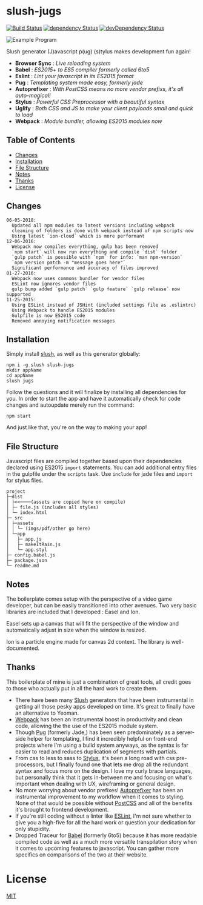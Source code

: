 # slush-jugs

[![Build Status](https://travis-ci.org/NathanielInman/slush-jugs.svg?branch=master)](https://travis-ci.org/NathanielInman/slush-jugs) [![dependency Status](https://david-dm.org/NathanielInman/slush-jugs/status.svg?style=flat)](https://david-dm.org/NathanielInman/slush-jugs) [![devDependency Status](https://david-dm.org/NathanielInman/slush-jugs/dev-status.svg?style=flat)](https://david-dm.org/NathanielInman/slush-jugs#info=devDependencies)

![Example Program](https://i.imgur.com/E0r4Otw.gif)

Slush generator (J)avascript p(ug) (s)tylus makes development fun again!

- **Browser Sync** : *Live reloading system*
- **Babel** : *ES2015+ to ES5 compiler formerly called 6to5*
- **Eslint** : *Lint your javascript in its ES2015 format*
- **Pug** : *Templating system made easy, formerly jade*
- **Autoprefixer** : *With PostCSS means no more vendor prefixs, it's all auto-magical!*
- **Stylus** : *Powerful CSS Preprocessor with a beautiful syntax*
- **Uglify** : *Both CSS and JS to make your client payloads small and quick to load*
- **Webpack** : *Module bundler, allowing ES2015 modules now*

## Table of Contents

* [Changes](#changes)
* [Installation](#installation)
* [File Structure](#file-structure)
* [Notes](#notes)
* [Thanks](#thanks)
* [License](#license)

## Changes

```
06-05-2018:
  Updated all npm modules to latest versions including webpack
  cleaning of folders is done with webpack instead of npm scripts now
  Using latest `ion-cloud` which is more performant
12-06-2016:
  Webpack now compiles everything, gulp has been removed
  `npm start` will now run everything and compile `dist` folder
  `gulp patch` is possible with `npm` for info: `man npm-version`
  `npm version patch -m "message goes here"`
  Significant performance and accuracy of files improved
01-27-2016:
  Webpack now uses commons bundler for vendor files
  ESLint now ignores vendor files
  gulp bump added `gulp patch` `gulp feature` `gulp release` now supported
11-25-2015:
  Using ESLint instead of JSHint (included settings file as .eslintrc)
  Using Webpack to handle ES2015 modules
  Gulpfile is now ES2015 code
  Removed annoying notification messages
```

## Installation

Simply install [slush][2], as well as this generator globally:

```
npm i -g slush slush-jugs
mkdir appName
cd appName
slush jugs
```

Follow the questions and it will finalize by installing all dependencies for you.
In order to start the app and have it automatically check for code changes and
autoupdate merely run the command:

```
npm start
```

And just like that, you're on the way to making your app!

## File Structure

Javascript files are compiled together based upon their dependencies declared using ES2015 `import` statements. You can add additional entry files in the gulpfile under the `scripts` task. Use `include` for jade files and `import` for stylus files.

```
project
├─dist
│ ├<<────(assets are copied here on compile)
│ ├─ file.js (includes all styles)
│ └─ index.html
├─ src
│ ├─assets
│ │ └─ (imgs/pdf/other go here)
│ └─app
│   ├─ app.js
│   ├─ makeItRain.js
│   └─ app.styl
├─ config.babel.js
├─ package.json
└─ readme.md
```

## Notes

The boilerplate comes setup with the perspective of a video game developer, but
can be easily transitioned into other avenues. Two very basic libraries are included
that I developed : Easel and Ion.

Easel sets up a canvas that will fit the perspective of the window
and automatically adjust in size when the window is resized.

Ion is a particle engine made for canvas 2d context. The library is well-documented.

## Thanks
This boilerplate of mine is just a combination of great tools, all credit goes to
those who actually put in all the hard work to create them.

- There have been many [Slush][1] generators that have been instrumental in getting
  all those pesky apps developed on time. It's great to finally have an alternative
  to Yeoman.
- [Webpack][8] has been an instrumental boost in productivity and clean code, allowing the
  the use of the ES2015 module system.
- Though [Pug][2] (formerly Jade,) has been seen predominately as a server-side helper
  for templating, I find it incredibly helpful on front-end projects where I'm using a
  build system anyways, as the syntax is far easier to read and reduces duplication of
  segments with partials.
- From css to less to sass to [Stylus][3], it's been a long road with css pre-processors,
  but I finally found one that lets me drop all the redundant syntax and focus more on the
  design. I love my curly brace languages, but personally think that it gets in-between
  me and focusing on what's important when dealing with UX, wireframing or general
  design.
- No more worrying about vendor prefixes! [Autoprefixer][5] has been an instrumental
  improvement to my workflow when it comes to styling. None of that would be possible
  without [PostCSS][4] and all of the benefits it's brought to frontend development.
- If you're still coding without a linter like [ESLint][6], I'm not sure whether to
  give you a high-five for all the hard work or question your dedication for only
  stupidity.
- Dropped Traceur for [Babel][7] (formerly 6to5) because it has more readable compiled
  code as well as a much more versatile transpilation story when it comes to upcoming
  features to javascript. You can gather more specifics on comparisons of the two at
  their website.

# License
 [MIT](/LICENSE)

[1]:https://github.com/slushjs/slush
[2]:https://github.com/pugjs/pug
[3]:https://github.com/learnboost/stylus
[4]:https://github.com/postcss/postcss
[5]:https://github.com/postcss/autoprefixer
[6]:http://eslint.org
[7]:https://github.com/babel/babel
[8]:https://webpack.github.io

